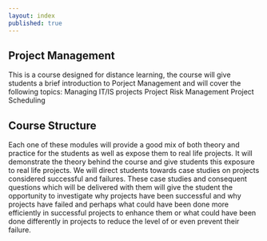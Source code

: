 ```yaml
---
layout: index
published: true
---
```


## Project Management
This is a course designed for distance learning, the course will give students a brief introduction to Porject Management and will cover the following topics:
Managing IT/IS projects
Project Risk Management
Project Scheduling

## Course Structure
Each one of these modules will provide a good mix of both theory and practice for the students as well as expose them to real life projects. It will demonstrate the theory behind the course and give students this exposure to real life projects. We will direct students towards case studies on projects considered successful and failures. These case studies and consequent questions which will be delivered with them will give the student the opportunity to investigate why projects have been successful and why projects have failed and perhaps what could have been done more efficiently in successful projects to enhance them or what could have been done differently in projects to reduce the level of or even prevent their failure.



